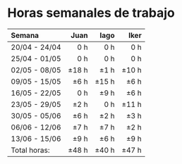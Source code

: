 # Horas semanales de trabajo

|    Semana     | Juan  | Iago  | Iker  |
| :------------ | ----: | ----: | ----: |
| 20/04 - 24/04 |   0 h |   0 h |   0 h |
| 25/04 - 01/05 |   0 h |   0 h |   0 h |
| 02/05 - 08/05 | ±18 h |  ±1 h | ±10 h |
| 09/05 - 15/05 |  ±6 h | ±15 h |  ±6 h |
| 16/05 - 22/05 |   0 h |  ±9 h |  ±6 h |
| 23/05 - 29/05 |  ±2 h |   0 h | ±11 h |
| 30/05 - 05/06 |  ±6 h |  ±2 h |  ±3 h |
| 06/06 - 12/06 |  ±7 h |  ±7 h |  ±2 h |
| 13/06 - 15/06 |  ±9 h |  ±6 h |  ±9 h |
| Total horas:  | ±48 h | ±40 h | ±47 h |
